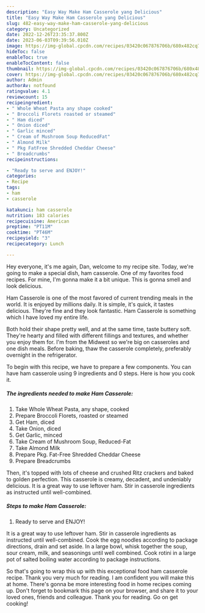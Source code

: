 ```yaml
---
description: "Easy Way Make Ham Casserole yang Delicious"
title: "Easy Way Make Ham Casserole yang Delicious"
slug: 482-easy-way-make-ham-casserole-yang-delicious
category: Uncategorized
date: 2022-12-26T23:35:37.800Z
date: 2023-06-03T09:39:56.010Z
image: https://img-global.cpcdn.com/recipes/03420c067876706b/680x482cq70/ham-casserole-recipe-main-photo.jpg
hideToc: false
enableToc: true
enableTocContent: false
thumbnail: https://img-global.cpcdn.com/recipes/03420c067876706b/680x482cq70/ham-casserole-recipe-main-photo.jpg
cover: https://img-global.cpcdn.com/recipes/03420c067876706b/680x482cq70/ham-casserole-recipe-main-photo.jpg
author: Admin
authorAv: notfound
ratingvalue: 4.1
reviewcount: 15
recipeingredient:
- " Whole Wheat Pasta any shape cooked"
- " Broccoli Florets roasted or steamed"
- " Ham diced"
- " Onion diced"
- " Garlic minced"
- " Cream of Mushroom Soup ReducedFat"
- " Almond Milk"
- " Pkg FatFree Shredded Cheddar Cheese"
- " Breadcrumbs"
recipeinstructions:

- "Ready to serve and ENJOY!"
categories:
- Recipe
tags:
- ham
- casserole

katakunci: ham casserole 
nutrition: 183 calories
recipecuisine: American
preptime: "PT11M"
cooktime: "PT46M"
recipeyield: "3"
recipecategory: Lunch

---
```



Hey everyone, it's me again, Dan, welcome to my recipe site. Today, we're going to make a special dish, ham casserole. One of my favorites food recipes. For mine, I'm gonna make it a bit unique. This is gonna smell and look delicious.

Ham Casserole is one of the most favored of current trending meals in the world. It is enjoyed by millions daily. It is simple, it's quick, it tastes delicious. They're fine and they look fantastic. Ham Casserole is something which I have loved my entire life.

Both hold their shape pretty well, and at the same time, taste buttery soft. They&#39;re hearty and filled with different fillings and textures, and whether you enjoy them for. I&#39;m from the Midwest so we&#39;re big on casseroles and one dish meals. Before baking, thaw the casserole completely, preferably overnight in the refrigerator.


To begin with this recipe, we have to prepare a few components. You can have ham casserole using 9 ingredients and 0 steps. Here is how you cook it.

<!--inarticleads1-->

##### The ingredients needed to make Ham Casserole:

1. Take  Whole Wheat Pasta, any shape, cooked
1. Prepare  Broccoli Florets, roasted or steamed
1. Get  Ham, diced
1. Take  Onion, diced
1. Get  Garlic, minced
1. Take  Cream of Mushroom Soup, Reduced-Fat
1. Take  Almond Milk
1. Prepare  Pkg. Fat-Free Shredded Cheddar Cheese
1. Prepare  Breadcrumbs


Then, it&#39;s topped with lots of cheese and crushed Ritz crackers and baked to golden perfection. This casserole is creamy, decadent, and undeniably delicious. It is a great way to use leftover ham. Stir in casserole ingredients as instructed until well-combined. 

<!--inarticleads2-->

##### Steps to make Ham Casserole:


1. Ready to serve and ENJOY!

It is a great way to use leftover ham. Stir in casserole ingredients as instructed until well-combined. Cook the egg noodles according to package directions, drain and set aside. In a large bowl, whisk together the soup, sour cream, milk, and seasonings until well combined. Cook rotini in a large pot of salted boiling water according to package instructions. 

So that's going to wrap this up with this exceptional food ham casserole recipe. Thank you very much for reading. I am confident you will make this at home. There's gonna be more interesting food in home recipes coming up. Don't forget to bookmark this page on your browser, and share it to your loved ones, friends and colleague. Thank you for reading. Go on get cooking!
